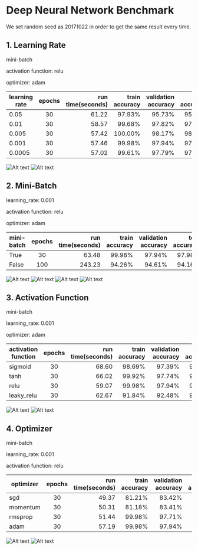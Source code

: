 # Deep Neural Network Benchmark #

We set random seed as 20171022 in order to get the same result every time.

## 1. Learning Rate ##

mini-batch

activation function: relu

optimizer: adam

 |  learning rate | epochs | run time(seconds) | train accuracy | validation accuracy | test accuracy |
 |  ------------- |:-------------: |  -----: |  -----: |  -----: |  -----: |
 | 0.05 | 30 | 61.22 | 97.93% | 95.73% | 95.46% |
 | 0.01 | 30 | 58.57 | 99.68% | 97.82% | 97.70% |
 | 0.005 | 30 | 57.42 | 100.00% | 98.17% | 98.05% |
 | 0.001 | 30 | 57.46 | 99.98% | 97.94% | 97.98% |
 | 0.0005 | 30 | 57.02 | 99.61% | 97.79% | 97.88% |

![Alt text](/img/learning_rate/cost.png)
![Alt text](/img/learning_rate/accuracy.png)

## 2. Mini-Batch ##

learning_rate: 0.001

activation function: relu

optimizer: adam

 |  mini-batch | epochs | run time(seconds) | train accuracy | validation accuracy | test accuracy |
 |  ------------- |:-------------: |  -----: |  -----: |  -----: |  -----: |
 | True | 30 | 63.48 | 99.98% | 97.94% | 97.98% |
 | False | 100 | 243.23 | 94.26% | 94.61% | 94.16% |

![Alt text](/img/mini_batch_True/cost.png)
![Alt text](/img/mini_batch_False/cost.png)
![Alt text](/img/mini_batch_True/accuracy.png)
![Alt text](/img/mini_batch_False/accuracy.png)

## 3. Activation Function ##

mini-batch

learning_rate: 0.001

optimizer: adam

 |  activation function | epochs | run time(seconds) | train accuracy | validation accuracy | test accuracy |
 |  ------------- |:-------------: |  -----: |  -----: |  -----: |  -----: |
 | sigmoid | 30 | 68.60 | 98.69% | 97.39% | 97.36% |
 | tanh | 30 | 66.02 | 99.92% | 97.74% | 97.87% |
 | relu | 30 | 59.07 | 99.98% | 97.94% | 97.98% |
 | leaky_relu | 30 | 62.67 | 91.84% | 92.48% | 91.88% |

![Alt text](/img/activation_function/cost.png)
![Alt text](/img/activation_function/accuracy.png)

## 4. Optimizer ##

mini-batch

learning_rate: 0.001

activation function: relu

 |  optimizer | epochs | run time(seconds) | train accuracy | validation accuracy | test accuracy |
 |  ------------- |:-------------: |  -----: |  -----: |  -----: |  -----: |
| sgd | 30 | 49.37 | 81.21% | 83.42% | 82.75% |
| momentum | 30 | 50.31 | 81.18% | 83.41% | 82.67% |
| rmsprop | 30 | 51.44 | 99.98% | 97.71% | 97.87% |
| adam | 30 | 57.19 | 99.98% | 97.94% | 97.98% |

![Alt text](/img/optimizer/cost.png)
![Alt text](/img/optimizer/accuracy.png)
